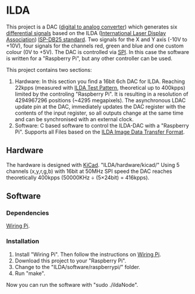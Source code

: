 # ILDA
This project is a DAC ([digital to analog converter](https://en.wikipedia.org/wiki/Digital-to-analog_converter)) which generates six [differential signals](https://en.wikipedia.org/wiki/Differential_signaling) based on the ILDA ([International Laser Display Association](http://www.laserist.org/)) [ISP-DB25 standard](http://www.laserist.org/StandardsDocs/ILDA_ISP99_rev002.pdf).
Two signals for the X and Y axis (-10V to +10V), four signals for the channels red, green and blue and one custom colour (0V to +5V).
The DAC is controlled via [SPI](https://en.wikipedia.org/wiki/Serial_Peripheral_Interface_Bus). In this case the software is written for a "Raspberry Pi", but any other controller can be used.

This project contains two sections:

1. Hardware: In this section you find a 16bit 6ch DAC for ILDA. Reaching 22kpps (measured with [ILDA Test Pattern](http://www.laserist.org/StandardsDocs/ILDA_TestPattern95_rev002.pdf), theoretical up to 400kpps) limited by the controling "Raspberry Pi". It is resulting in a resolution of 4294967296 positions (~4295 megapixels).
The asynchronous LDAC update pin at the DAC, immediately updates the DAC register with the contents of the input register, so all outputs change at the same time and can be synchronised with an external clock.
2. Software: C based software to control the ILDA-DAC with a "Raspberry Pi". Supports all Files based on the [ILDA Image Data Transfer Format](http://www.laserist.org/StandardsDocs/ILDA_IDTF14_rev011.pdf).

## Hardware
The hardware is designed with [KiCad](http://kicad.org/).
"ILDA/hardware/kicad/"
Using 5 channels (x,y,r,g,b) with 16bit at 50MHz SPI speed the DAC reaches theoretically 400kpps (50000KHz ÷ (5×24bit) = 416kpps).


## Software
### Dependencies
[Wiring Pi](http://wiringpi.com/).
### Installation
1. Install "Wiring Pi". Then follow the instructions on [Wiring Pi](http://wiringpi.com/).
2. Download this project to your "Raspberry Pi".
3. Change to the "ILDA/software/raspberrypi/" folder.
4. Run "make".

Now you can run the software with "sudo ./ildaNode".

